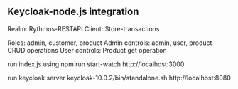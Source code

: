Keycloak-node.js integration 
---------------------------
Realm: Rythmos-RESTAPI
Client: Store-transactions

Roles: admin, customer, product 
Admin controls: admin, user, product CRUD operations
User controls: Product get operation

run index.js using npm run start-watch
http://localhost:3000

run keycloak server keycloak-10.0.2/bin/standalone.sh
http://localhost:8080
